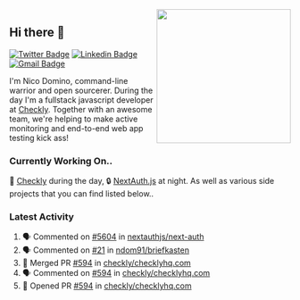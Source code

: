 <img align="right" src="https://user-images.githubusercontent.com/7415984/172472491-91b16eac-fa22-4ecf-92df-d687139fd1f9.gif" width="240" />

## Hi there 👋

[![Twitter Badge](https://img.shields.io/badge/-@ndom91-1ca0f1?style=flat-square&labelColor=1ca0f1&logo=twitter&logoColor=white&link=https://twitter.com/ndom91)](https://twitter.com/ndom91) [![Linkedin Badge](https://img.shields.io/badge/-ndom91-blue?style=flat-square&logo=Linkedin&logoColor=white&link=https://www.linkedin.com/in/ndom91/)](https://www.linkedin.com/in/ndom91/) [![Gmail Badge](https://img.shields.io/badge/-yo@ndo.dev-c14438?style=flat-square&logo=mail.ru&logoColor=white&link=mailto:yo@ndo.dev)](mailto:yo@ndo.dev)

I'm Nico Domino, command-line warrior and open sourcerer. During the day I'm a fullstack javascript developer at [Checkly](https://checklyhq.com). Together with an awesome team, we're helping to make active monitoring and end-to-end web app testing kick ass!

### Currently Working On..

🦝 [Checkly](https://checklyhq.com) during the day, 🔒 [NextAuth.js](https://github.com/nextauthjs/next-auth) at night. As well as various side projects that you can find listed below..

<!--START_SECTION_PROFILE_VIEWS:readme-info-->
<!--END_SECTION_PROFILE_VIEWS:readme-info-->

<!--START_SECTION_DAILY_COMMIT:readme-info-->
<!--END_SECTION_DAILY_COMMIT:readme-info-->

<!--START_SECTION_WEEKLY_COMMIT:readme-info-->
<!--END_SECTION_WEEKLY_COMMIT:readme-info-->

### Latest Activity

<!--START_SECTION:activity-->
1. 🗣 Commented on [#5604](https://github.com/nextauthjs/next-auth/issues/5604) in [nextauthjs/next-auth](https://github.com/nextauthjs/next-auth)
2. 🗣 Commented on [#21](https://github.com/ndom91/briefkasten/issues/21) in [ndom91/briefkasten](https://github.com/ndom91/briefkasten)
3. 🎉 Merged PR [#594](https://github.com/checkly/checklyhq.com/pull/594) in [checkly/checklyhq.com](https://github.com/checkly/checklyhq.com)
4. 🗣 Commented on [#594](https://github.com/checkly/checklyhq.com/issues/594) in [checkly/checklyhq.com](https://github.com/checkly/checklyhq.com)
5. 💪 Opened PR [#594](https://github.com/checkly/checklyhq.com/pull/594) in [checkly/checklyhq.com](https://github.com/checkly/checklyhq.com)
<!--END_SECTION:activity-->
